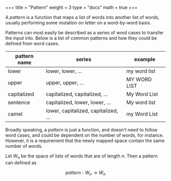 +++
title = "Pattern"
weight = 3
type = "docs"
math = true
+++

A _pattern_ is a function that maps a list of words into another list of words, usually performing some mutation on letter on a word-by-word basis.

Patterns can most easily be described as a series of word cases to transfer the input into.  Below is a list of common patterns and how they could be defined from word cases.

| pattern name | series |  example |
| --- | --- | --- |
| lower | lower, lower, ... | my word list |
| upper | upper, upper, ... | MY WORD LIST |
| capitalized | capitalized, capitalized, ... | My Word List |
| sentence | capitalized, lower, lower, ... | My word list |
| camel | lower, capitalized, capitalized, ... | my Word List |

Broadly speaking, a _pattern_ is just a function, and doesn't need to follow word cases, and could be dependent on the number of words, for instance.  However, it is a requirement that the newly mapped space contain the same number of words.  

Let $W_n$ be the space of lists of words that are of length $n$.  Then a pattern can defined as

$$pattern: W_n \rightarrow W_n$$